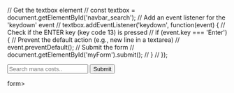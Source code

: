 <html>

<script type="text/javascript">
function search_navigate() {
    var obj = document.getElementById("navbar_search");
    var keyword = obj.value;
    var dst = "https://scryfall.com/random?q=legal:commander+t:creature+mana=" + keyword;
    window.location = dst;
}
</script>

// Get the textbox element
// const textbox = document.getElementById('navbar_search');
// Add an event listener for the 'keydown' event
// textbox.addEventListener('keydown', function(event) {
 // Check if the ENTER key (key code 13) is pressed
 // if (event.key === 'Enter') {
 // Prevent the default action (e.g., new line in a textarea)
 // event.preventDefault();
// Submit the form
// document.getElementById('myForm').submit();
// }
// });

<form action="search_nagivate()">
    <input type="text" placeholder="Search mana costs.." id="navbar_search" onEnter="search_navigate<>" pattern="[0-9WwUuBbRrGgCcPp]*" />
    <input type="submit" style="display: none" />
    <input type="button" id="navbar_submit" value="Submit" onClick="search_navigate()" />
</form>form>
</html>
